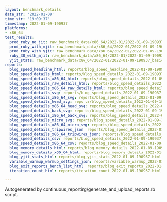 ```yaml
---
layout: benchmark_details
date_str: '2022-01-09'
time_str: '19:09:37'
timestamp: 2022-01-09-190937
platforms:
- x86_64
test_results:
  prod_ruby_no_jit: raw_benchmark_data/x86_64/2022-01/2022-01-09-190937_basic_benchmark_prod_ruby_no_jit.json
  prod_ruby_with_mjit: raw_benchmark_data/x86_64/2022-01/2022-01-09-190937_basic_benchmark_prod_ruby_with_mjit.json
  prod_ruby_with_yjit: raw_benchmark_data/x86_64/2022-01/2022-01-09-190937_basic_benchmark_prod_ruby_with_yjit.json
  ruby_30_with_mjit: raw_benchmark_data/x86_64/2022-01/2022-01-09-190937_basic_benchmark_ruby_30_with_mjit.json
  yjit_stats: raw_benchmark_data/x86_64/2022-01/2022-01-09-190937_basic_benchmark_yjit_stats.json
reports:
  blog_speed_headline_html: reports/blog_speed_headline_2022-01-09-190937.html
  blog_speed_details_html: reports/blog_speed_details_2022-01-09-190937.html
  blog_speed_details_x86_64_html: reports/blog_speed_details_2022-01-09-190937.x86_64.html
  blog_speed_details_raw_details_html: reports/blog_speed_details_2022-01-09-190937.raw_details.html
  blog_speed_details_x86_64_raw_details_html: reports/blog_speed_details_2022-01-09-190937.x86_64.raw_details.html
  blog_speed_details_svg: reports/blog_speed_details_2022-01-09-190937.svg
  blog_speed_details_x86_64_svg: reports/blog_speed_details_2022-01-09-190937.x86_64.svg
  blog_speed_details_head_svg: reports/blog_speed_details_2022-01-09-190937.head.svg
  blog_speed_details_x86_64_head_svg: reports/blog_speed_details_2022-01-09-190937.x86_64.head.svg
  blog_speed_details_back_svg: reports/blog_speed_details_2022-01-09-190937.back.svg
  blog_speed_details_x86_64_back_svg: reports/blog_speed_details_2022-01-09-190937.x86_64.back.svg
  blog_speed_details_micro_svg: reports/blog_speed_details_2022-01-09-190937.micro.svg
  blog_speed_details_x86_64_micro_svg: reports/blog_speed_details_2022-01-09-190937.x86_64.micro.svg
  blog_speed_details_tripwires_json: reports/blog_speed_details_2022-01-09-190937.tripwires.json
  blog_speed_details_x86_64_tripwires_json: reports/blog_speed_details_2022-01-09-190937.x86_64.tripwires.json
  blog_speed_details_csv: reports/blog_speed_details_2022-01-09-190937.csv
  blog_speed_details_x86_64_csv: reports/blog_speed_details_2022-01-09-190937.x86_64.csv
  blog_memory_details_html: reports/blog_memory_details_2022-01-09-190937.html
  blog_memory_details_x86_64_html: reports/blog_memory_details_2022-01-09-190937.x86_64.html
  blog_yjit_stats_html: reports/blog_yjit_stats_2022-01-09-190937.html
  variable_warmup_warmup_settings_json: reports/variable_warmup_2022-01-09-190937.warmup_settings.json
  blog_exit_reports_bench_list_html: reports/blog_exit_reports_2022-01-09-190937.bench_list.html
  iteration_count_html: reports/iteration_count_2022-01-09-190937.html

---
```

Autogenerated by continuous_reporting/generate_and_upload_reports.rb script.
